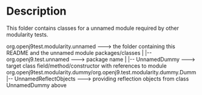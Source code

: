 <!--
  Copyright (c) 2018, 2018 IBM Corp. and others
 
  This program and the accompanying materials are made available under
  the terms of the Eclipse Public License 2.0 which accompanies this
  distribution and is available at https://www.eclipse.org/legal/epl-2.0/
  or the Apache License, Version 2.0 which accompanies this distribution and
  is available at https://www.apache.org/licenses/LICENSE-2.0.
 
  This Source Code may also be made available under the following
  Secondary Licenses when the conditions for such availability set
  forth in the Eclipse Public License, v. 2.0 are satisfied: GNU
  General Public License, version 2 with the GNU Classpath
  Exception [1] and GNU General Public License, version 2 with the
  OpenJDK Assembly Exception [2].
 
  [1] https://www.gnu.org/software/classpath/license.html
  [2] http://openjdk.java.net/legal/assembly-exception.html
 
  SPDX-License-Identifier: EPL-2.0 OR Apache-2.0 OR GPL-2.0 WITH Classpath-exception-2.0 OR LicenseRef-GPL-2.0 WITH Assembly-exception
-->
# Description

This folder contains classes for a unnamed module required by other modularity tests.

org.openj9test.modularity.unnamed   ---> the folder containing this README and the unnamed module packages/classes
  |
  |-- org.openj9.test.unnamed   ---> package name
                          |
                          |-- UnnamedDummy   ---> target class field/method/constructor with references to module org.openj9test.modularity.dummy/org.openj9.test.modularity.dummy.Dumm
                          |-- UnnamedReflectObjects   ---> providing reflection objects from class UnnamedDummy above

